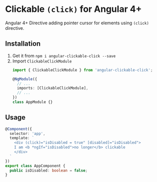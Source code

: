# Clickable `(click)` for Angular 4+
Angular 4+ Directive adding pointer cursor for elements using `(click)` directive.

## Installation
1. Get it from `npm i angular-clickable-click --save`
2. Import `ClickableClickModule`
    ```typescript
    import { ClickableClickModule } from 'angular-clickable-click';

    @NgModule({
      // ...
      imports: [ClickableClickModule],
      // ...
    })
    class AppModule {}
    ```

## Usage
```typescript
@Component({
  selector: 'app',
  template: `
    <div (click)="isDisabled = true" [disabled]="isDisabled">
    I am <b *ngIf="isDisabled">no longer</b> clickable
    </div>
  `
})
export class AppComponent {
  public isDisabled: boolean = false;
}
```
